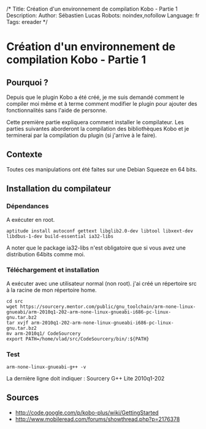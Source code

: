 /*
Title: Création d'un environnement de compilation Kobo - Partie 1
Description: 
Author: Sébastien Lucas
Robots: noindex,nofollow
Language: fr
Tags: ereader
*/
# Création d'un environnement de compilation Kobo - Partie 1

## Pourquoi ?
Depuis que le plugin Kobo a été créé, je me suis demandé comment le compiler moi même et à terme comment modifier le plugin pour ajouter des fonctionnalités sans l'aide de personne.

Cette première partie expliquera comment installer le compilateur. Les parties suivantes aborderont la compilation des bibliothèques Kobo et je terminerai par la compilation du plugin (si j'arrive à le faire).

## Contexte

Toutes ces manipulations ont été faites sur une Debian Squeeze en 64 bits.

## Installation du compilateur

### Dépendances
A exécuter en root.

```
aptitude install autoconf gettext libglib2.0-dev libtool libxext-dev libdbus-1-dev build-essential ia32-libs
```

A noter que le package ia32-libs n'est obligatoire que si vous avez une distribution 64bits comme moi.

### Téléchargement et installation

A exécuter avec une utilisateur normal (non root). j'ai créé un répertoire src à la racine de mon répertoire home.

```
cd src
wget https://sourcery.mentor.com/public/gnu_toolchain/arm-none-linux-gnueabi/arm-2010q1-202-arm-none-linux-gnueabi-i686-pc-linux-gnu.tar.bz2
tar xvjf arm-2010q1-202-arm-none-linux-gnueabi-i686-pc-linux-gnu.tar.bz2
mv arm-2010q1/ CodeSourcery
export PATH=/home/vlad/src/CodeSourcery/bin/:${PATH}
```

### Test

```
arm-none-linux-gnueabi-g++ -v
```

La dernière ligne doit indiquer : Sourcery G++ Lite 2010q1-202

## Sources

*	http://code.google.com/p/kobo-plus/wiki/GettingStarted
*	http://www.mobileread.com/forums/showthread.php?p=2176378
